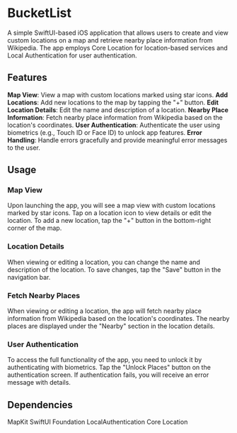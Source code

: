 # BucketList

A simple SwiftUI-based iOS application that allows users to create and view custom locations on a map and retrieve nearby place information from Wikipedia. The app employs Core Location for location-based services and Local Authentication for user authentication.

## Features

**Map View**: View a map with custom locations marked using star icons.
**Add Locations**: Add new locations to the map by tapping the "+" button.
**Edit Location Details**: Edit the name and description of a location.
**Nearby Place Information**: Fetch nearby place information from Wikipedia based on the location's coordinates.
**User Authentication**: Authenticate the user using biometrics (e.g., Touch ID or Face ID) to unlock app features.
**Error Handling**: Handle errors gracefully and provide meaningful error messages to the user.

## Usage

### Map View
Upon launching the app, you will see a map view with custom locations marked by star icons.
Tap on a location icon to view details or edit the location.
To add a new location, tap the "+" button in the bottom-right corner of the map.
### Location Details
When viewing or editing a location, you can change the name and description of the location.
To save changes, tap the "Save" button in the navigation bar.
### Fetch Nearby Places
When viewing or editing a location, the app will fetch nearby place information from Wikipedia based on the location's coordinates.
The nearby places are displayed under the "Nearby" section in the location details.
### User Authentication
To access the full functionality of the app, you need to unlock it by authenticating with biometrics.
Tap the "Unlock Places" button on the authentication screen.
If authentication fails, you will receive an error message with details.

## Dependencies

MapKit
SwiftUI
Foundation
LocalAuthentication
Core Location
